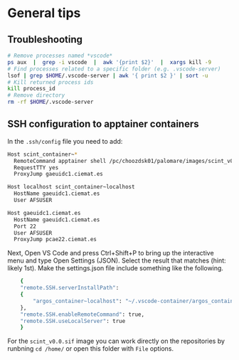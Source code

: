 # General tips

## Troubleshooting

```bash
# Remove processes named *vscode*
ps aux  |  grep -i vscode  |  awk '{print $2}'  |  xargs kill -9
# Find processes related to a specific folder (e.g. .vscode-server)
lsof | grep $HOME/.vscode-server | awk '{ print $2 }' | sort -u
# Kill returned process ids
kill process_id
# Remove directory
rm -rf $HOME/.vscode-server
```
## SSH configuration to apptainer containers
In the `.ssh/config` file you need to add:
```bash
Host scint_container~*
  RemoteCommand apptainer shell /pc/choozdsk01/palomare/images/scint_v0.0.sif
  RequestTTY yes
  ProxyJump gaeuidc1.ciemat.es

Host localhost scint_container~localhost
  HostName gaeuidc1.ciemat.es
  User AFSUSER

Host gaeuidc1.ciemat.es
  HostName gaeuidc1.ciemat.es
  Port 22
  User AFSUSER
  ProxyJump pcae22.ciemat.es
```
Next, Open VS Code and press Ctrl+Shift+P to bring up the interactive menu and type Open Settings (JSON). Select the result that matches (hint: likely 1st). Make the settings.json file include something like the following.
```bash
    {
    "remote.SSH.serverInstallPath": 
    {
        "argos_container~localhost": "~/.vscode-container/argos_container"
    },
    "remote.SSH.enableRemoteCommand": true,
    "remote.SSH.useLocalServer": true
    }
```
For the `scint_v0.0.sif` image you can work directly on the repositories by runbning `cd /home/` or open this folder with `File` options. 
